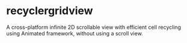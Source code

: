 # recyclergridview
A cross-platform infinite 2D scrollable view with efficient cell recycling using Animated framework, without using a scroll view.
